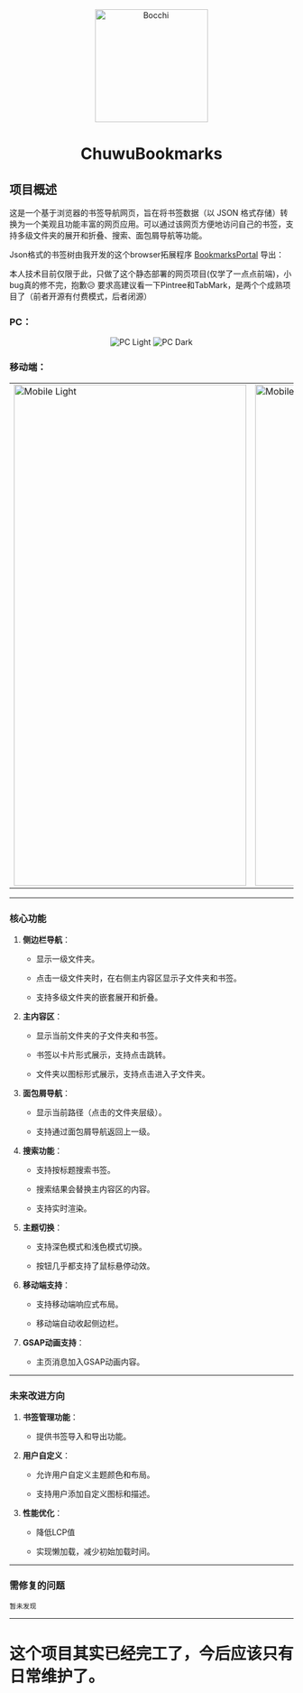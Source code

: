 <div align="center">
    <img src="https://github.com/user-attachments/assets/6e42f062-8cf9-4332-8d86-38ae92864233" alt="Bocchi" width="200" height="200">
    <h1>ChuwuBookmarks</h1>
</div>

## 项目概述

这是一个基于浏览器的书签导航网页，旨在将书签数据（以 JSON 格式存储）转换为一个美观且功能丰富的网页应用。可以通过该网页方便地访问自己的书签，支持多级文件夹的展开和折叠、搜索、面包屑导航等功能。

Json格式的书签树由我开发的这个browser拓展程序 [BookmarksPortal](https://github.com/HatsuChuwu/BookmarksPortal) 导出：

本人技术目前仅限于此，只做了这个静态部署的网页项目(仅学了一点点前端)，小bug真的修不完，抱歉😥
要求高建议看一下Pintree和TabMark，是两个个成熟项目了（前者开源有付费模式，后者闭源）

### PC：

<div align="center">
    <img src="https://github.com/user-attachments/assets/9a132f7b-cf25-4c8a-882d-f006ce0104af" alt="PC Light">
    <img src="https://github.com/user-attachments/assets/36e96efd-8846-4490-9fe3-64be98d86959" alt="PC Dark">
</div>

### 移动端：

<table>
    <tr>
        <td>
            <img src="https://github.com/user-attachments/assets/41d354eb-9e87-4675-a20c-95185380155d" alt="Mobile Light" width="412" height="888">
        </td>
        <td>
            <img src="https://github.com/user-attachments/assets/0e678cb3-db23-4002-b993-2c1095fb3c0c" alt="Mobile Dark" width="412" height="888">
        </td>
    </tr>
</table>


---

### **核心功能**

1. **侧边栏导航**：
   
   * 显示一级文件夹。
   
   * 点击一级文件夹时，在右侧主内容区显示子文件夹和书签。
   
   * 支持多级文件夹的嵌套展开和折叠。

2. **主内容区**：
   
   * 显示当前文件夹的子文件夹和书签。
   
   * 书签以卡片形式展示，支持点击跳转。
   
   * 文件夹以图标形式展示，支持点击进入子文件夹。

3. **面包屑导航**：
   
   * 显示当前路径（点击的文件夹层级）。
   
   * 支持通过面包屑导航返回上一级。

4. **搜索功能**：
   
   * 支持按标题搜索书签。
   
   * 搜索结果会替换主内容区的内容。
  
   * 支持实时渲染。

5. **主题切换**：
   
   * 支持深色模式和浅色模式切换。
  
   * 按钮几乎都支持了鼠标悬停动效。

6. **移动端支持**：
   
   * 支持移动端响应式布局。
  
   * 移动端自动收起侧边栏。

7. **GSAP动画支持**：

   * 主页消息加入GSAP动画内容。

* * *

### **未来改进方向**

1. **书签管理功能**：
   
   * 提供书签导入和导出功能。

2. **用户自定义**：
   
   * 允许用户自定义主题颜色和布局。
   
   * 支持用户添加自定义图标和描述。

4. **性能优化**：
   
   * 降低LCP值
   
   * 实现懒加载，减少初始加载时间。

---

### **需修复的问题**

    暂未发现

---

# 这个项目其实已经完工了，今后应该只有日常维护了。
